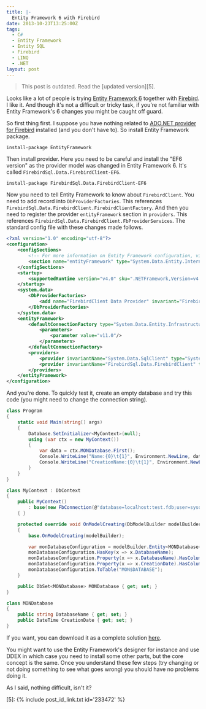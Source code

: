 ```yaml
---
title: |-
  Entity Framework 6 with Firebird
date: 2013-10-23T13:25:00Z
tags:
  - C#
  - Entity Framework
  - Entity SQL
  - Firebird
  - LINQ
  - .NET
layout: post
---
```

> This post is outdated. Read the [updated version][5].

Looks like a lot of people is trying [Entity Framework 6][1] together with [Firebird][2]. I like it. And though it's not a difficult or tricky task, if you're not familiar with Entity Framework's 6 changes you might be caught off guard.

<!-- excerpt -->

So first thing first. I suppose you have nothing related to [ADO.NET provider for Firebird][3] installed (and you don't have to). So install Entity Framework package.

```text
install-package EntityFramework
```

Then install provider. Here you need to be careful and install the "EF6 version" as the provider model was changed in Entity Framework 6. It's called `FirebirdSql.Data.FirebirdClient-EF6`.

```text
install-package FirebirdSql.Data.FirebirdClient-EF6
```

Now you need to tell Entity Framework to know about `FirebirdClient`. You need to add record into `DbProviderFactories`. This references `FirebirdSql.Data.FirebirdClient.FirebirdClientFactory`. And then you need to register the provider `entityFramework` section in `providers`. This references `FirebirdSql.Data.FirebirdClient.FbProviderServices`. The standard config file with these changes made follows.

```xml
<?xml version="1.0" encoding="utf-8"?>
<configuration>
	<configSections>
		<!-- For more information on Entity Framework configuration, visit http://go.microsoft.com/fwlink/?LinkID=237468 -->
		<section name="entityFramework" type="System.Data.Entity.Internal.ConfigFile.EntityFrameworkSection, EntityFramework, Version=6.0.0.0, Culture=neutral, PublicKeyToken=b77a5c561934e089" requirePermission="false"/>
	</configSections>
	<startup>
		<supportedRuntime version="v4.0" sku=".NETFramework,Version=v4.5.1"/>
	</startup>
	<system.data>
		<DbProviderFactories>
			<add name="FirebirdClient Data Provider" invariant="FirebirdSql.Data.FirebirdClient" description=".NET Framework Data Provider for Firebird" type="FirebirdSql.Data.FirebirdClient.FirebirdClientFactory, FirebirdSql.Data.FirebirdClient"/>
		</DbProviderFactories>
	</system.data>
	<entityFramework>
		<defaultConnectionFactory type="System.Data.Entity.Infrastructure.LocalDbConnectionFactory, EntityFramework">
			<parameters>
				<parameter value="v11.0"/>
			</parameters>
		</defaultConnectionFactory>
		<providers>
			<provider invariantName="System.Data.SqlClient" type="System.Data.Entity.SqlServer.SqlProviderServices, EntityFramework.SqlServer"/>
			<provider invariantName="FirebirdSql.Data.FirebirdClient" type="FirebirdSql.Data.FirebirdClient.FbProviderServices, FirebirdSql.Data.FirebirdClient"/>
		</providers>
	</entityFramework>
</configuration>
```

And you're done. To quickly test it, create an empty database and try this code (you might need to change the connection string).

```csharp
class Program
{
	static void Main(string[] args)
	{
		Database.SetInitializer<MyContext>(null);
		using (var ctx = new MyContext())
		{
			var data = ctx.MONDatabase.First();
			Console.WriteLine("Name:{0}\t{1}", Environment.NewLine, data.DatabaseName);
			Console.WriteLine("CreationName:{0}\t{1}", Environment.NewLine, data.CreationDate);
		}
	}
}

class MyContext : DbContext
{
	public MyContext()
		: base(new FbConnection(@"database=localhost:test.fdb;user=sysdba;password=masterkey"), true)
	{ }

	protected override void OnModelCreating(DbModelBuilder modelBuilder)
	{
		base.OnModelCreating(modelBuilder);

		var monDatabaseConfiguration = modelBuilder.Entity<MONDatabase>();
		monDatabaseConfiguration.HasKey(x => x.DatabaseName);
		monDatabaseConfiguration.Property(x => x.DatabaseName).HasColumnName("MON$DATABASE_NAME");
		monDatabaseConfiguration.Property(x => x.CreationDate).HasColumnName("MON$CREATION_DATE");
		monDatabaseConfiguration.ToTable("MON$DATABASE");
	}

	public DbSet<MONDatabase> MONDatabase { get; set; }
}

class MONDatabase
{
	public string DatabaseName { get; set; }
	public DateTime CreationDate { get; set; }
}
```

If you want, you can download it as a complete solution [here][4].

You might want to use the Entity Framework's designer for instance and use DDEX in which case you need to install some other parts, but the core concept is the same. Once you understand these few steps (try changing or not doing something to see what goes wrong) you should have no problems doing it.

As I said, nothing difficult, isn't it?

[1]: http://msdn.com/ef
[2]: http://www.firebirdsql.org
[3]: http://www.firebirdsql.org/en/net-provider/
[4]: https://github.com/cincuranet/EF6_Firebird
[5]: {% include post_id_link.txt id='233472' %}